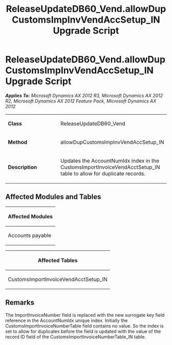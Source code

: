 ﻿---
title: ReleaseUpdateDB60_Vend.allowDupCustomsImpInvVendAccSetup_IN Upgrade Script
TOCTitle: ReleaseUpdateDB60_Vend.allowDupCustomsImpInvVendAccSetup_IN Upgrade Script
ms:assetid: 23dd1b64-5135-b895-ada5-24996a4eefbe
ms:mtpsurl: https://msdn.microsoft.com/en-us/library/JJ684980(v=AX.60)
ms:contentKeyID: 49707181
ms.date: 05/18/2015
mtps_version: v=AX.60
---

# ReleaseUpdateDB60\_Vend.allowDupCustomsImpInvVendAccSetup\_IN Upgrade Script 


_**Applies To:** Microsoft Dynamics AX 2012 R3, Microsoft Dynamics AX 2012 R2, Microsoft Dynamics AX 2012 Feature Pack, Microsoft Dynamics AX 2012_

<table>
<colgroup>
<col style="width: 50%" />
<col style="width: 50%" />
</colgroup>
<tbody>
<tr class="odd">
<td><p><strong>Class</strong></p></td>
<td><p>ReleaseUpdateDB60_Vend</p></td>
</tr>
<tr class="even">
<td><p><strong>Method</strong></p></td>
<td><p>allowDupCustomsImpInvVendAccSetup_IN</p></td>
</tr>
<tr class="odd">
<td><p><strong>Description</strong></p></td>
<td><p>Updates the AccountNumIdx index in the CustomsImportInvoiceVendAcctSetup_IN table to allow for duplicate records.</p></td>
</tr>
</tbody>
</table>


## Affected Modules and Tables

<table>
<colgroup>
<col style="width: 100%" />
</colgroup>
<thead>
<tr class="header">
<th><p>Affected Modules</p></th>
</tr>
</thead>
<tbody>
<tr class="odd">
<td><p>Accounts payable</p></td>
</tr>
</tbody>
</table>


<table>
<colgroup>
<col style="width: 100%" />
</colgroup>
<thead>
<tr class="header">
<th><p>Affected Tables</p></th>
</tr>
</thead>
<tbody>
<tr class="odd">
<td><p>CustomsImportInvoiceVendAcctSetup_IN</p></td>
</tr>
</tbody>
</table>


## Remarks

The ImportInvoiceNumber field is replaced with the new surrogate key field reference in the AccountNumIdx unique index. Initially the CustomsImportInvoiceNumberTable field contains no value. So the index is set to allow for duplicates before the field is updated with the value of the record ID field of the CustomsImportInvoiceNumberTable\_IN table.

  


